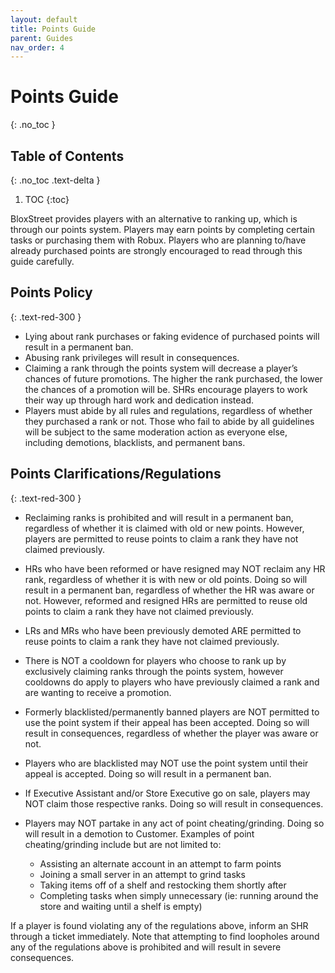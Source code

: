 ```yaml
---
layout: default
title: Points Guide
parent: Guides
nav_order: 4
---
```


# Points Guide
{: .no_toc }

## Table of Contents
{: .no_toc .text-delta }

1. TOC
{:toc}

BloxStreet provides players with an alternative to ranking up, which is through our points system. Players may earn points by completing certain tasks or purchasing them with Robux. Players who are planning to/have already purchased points are strongly encouraged to read through this guide carefully.

## Points Policy
{: .text-red-300 }

* Lying about rank purchases or faking evidence of purchased points will result in a permanent ban.
* Abusing rank privileges will result in consequences.
* Claiming a rank through the points system will decrease a player’s chances of future promotions. The higher the rank purchased, the lower the chances of a promotion will be. SHRs encourage players to work their way up through hard work and dedication instead.
* Players must abide by all rules and regulations, regardless of whether they purchased a rank or not. Those who fail to abide by all guidelines will be subject to the same moderation action as everyone else, including demotions, blacklists, and permanent bans.

## Points Clarifications/Regulations
{: .text-red-300 }

* Reclaiming ranks is prohibited and will result in a permanent ban, regardless of whether it is claimed with old or new points. However, players are permitted to reuse points to claim a rank they have not claimed previously.
* HRs who have been reformed or have resigned may NOT reclaim any HR rank, regardless of whether it is with new or old points. Doing so will result in a permanent ban, regardless of whether the HR was aware or not. However, reformed and resigned HRs are permitted to reuse old points to claim a rank they have not claimed previously.
* LRs and MRs who have been previously demoted ARE permitted to reuse points to claim a rank they have not claimed previously.
* There is NOT a cooldown for players who choose to rank up by exclusively claiming ranks through the points system, however cooldowns do apply to players who have previously claimed a rank and are wanting to receive a promotion.
* Formerly blacklisted/permanently banned players are NOT permitted to use the point system if their appeal has been accepted. Doing so will result in consequences, regardless of whether the player was aware or not.
* Players who are blacklisted may NOT use the point system until their appeal is accepted. Doing so will result in a permanent ban.
* If Executive Assistant and/or Store Executive go on sale, players may NOT claim those respective ranks. Doing so will result in consequences.
* Players may NOT partake in any act of point cheating/grinding. Doing so will result in a demotion to Customer. Examples of point cheating/grinding include but are not limited to:

  * Assisting an alternate account in an attempt to farm points
  * Joining a small server in an attempt to grind tasks
  * Taking items off of a shelf and restocking them shortly after
  * Completing tasks when simply unnecessary (ie: running around the store and waiting until a shelf is empty)

If a player is found violating any of the regulations above, inform an SHR through a ticket immediately. Note that attempting to find loopholes around any of the regulations above is prohibited and will result in severe consequences.
